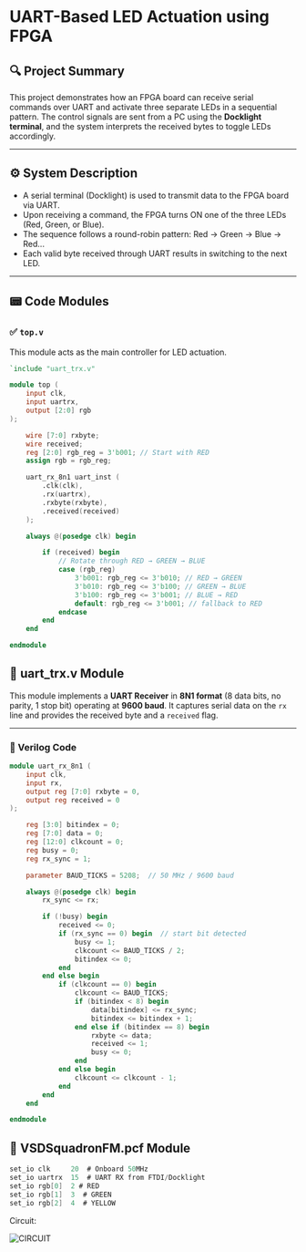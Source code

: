 # UART-Based LED Actuation using FPGA

## 🔍 Project Summary

This project demonstrates how an FPGA board can receive serial commands over UART and activate three separate LEDs in a sequential pattern. The control signals are sent from a PC using the **Docklight terminal**, and the system interprets the received bytes to toggle LEDs accordingly.

---

## ⚙️ System Description

- A serial terminal (Docklight) is used to transmit data to the FPGA board via UART.
- Upon receiving a command, the FPGA turns ON one of the three LEDs (Red, Green, or Blue).
- The sequence follows a round-robin pattern: Red → Green → Blue → Red...
- Each valid byte received through UART results in switching to the next LED.

---

## 📟 Code Modules

### ✅ `top.v`

This module acts as the main controller for LED actuation.

```verilog
`include "uart_trx.v"

module top (
    input clk,
    input uartrx,
    output [2:0] rgb
);

    wire [7:0] rxbyte;
    wire received;
    reg [2:0] rgb_reg = 3'b001; // Start with RED
    assign rgb = rgb_reg;

    uart_rx_8n1 uart_inst (
        .clk(clk),
        .rx(uartrx),
        .rxbyte(rxbyte),
        .received(received)
    );

    always @(posedge clk) begin

        if (received) begin
            // Rotate through RED → GREEN → BLUE
            case (rgb_reg)
                3'b001: rgb_reg <= 3'b010; // RED → GREEN
                3'b010: rgb_reg <= 3'b100; // GREEN → BLUE
                3'b100: rgb_reg <= 3'b001; // BLUE → RED
                default: rgb_reg <= 3'b001; // fallback to RED
            endcase
        end
    end

endmodule
```

## 🧩 uart_trx.v Module

This module implements a **UART Receiver** in **8N1 format** (8 data bits, no parity, 1 stop bit) operating at **9600 baud**. It captures serial data on the `rx` line and provides the received byte and a `received` flag.

---

### 📄 Verilog Code

```verilog
module uart_rx_8n1 (
    input clk,
    input rx,
    output reg [7:0] rxbyte = 0,
    output reg received = 0
);

    reg [3:0] bitindex = 0;
    reg [7:0] data = 0;
    reg [12:0] clkcount = 0;
    reg busy = 0;
    reg rx_sync = 1;

    parameter BAUD_TICKS = 5208;  // 50 MHz / 9600 baud

    always @(posedge clk) begin
        rx_sync <= rx;

        if (!busy) begin
            received <= 0;
            if (rx_sync == 0) begin  // start bit detected
                busy <= 1;
                clkcount <= BAUD_TICKS / 2;
                bitindex <= 0;
            end
        end else begin
            if (clkcount == 0) begin
                clkcount <= BAUD_TICKS;
                if (bitindex < 8) begin
                    data[bitindex] <= rx_sync;
                    bitindex <= bitindex + 1;
                end else if (bitindex == 8) begin
                    rxbyte <= data;
                    received <= 1;
                    busy <= 0;
                end
            end else begin
                clkcount <= clkcount - 1;
            end
        end
    end

endmodule

```
## 🧩 VSDSquadronFM.pcf Module

```verilog
set_io clk     20  # Onboard 50MHz
set_io uartrx  15  # UART RX from FTDI/Docklight
set_io rgb[0]  2 # RED
set_io rgb[1]  3  # GREEN
set_io rgb[2]  4  # YELLOW
```

Circuit:

![CIRCUIT](https://github.com/user-attachments/assets/9f2334ca-fffa-4e4a-bd76-b06a40756329)

